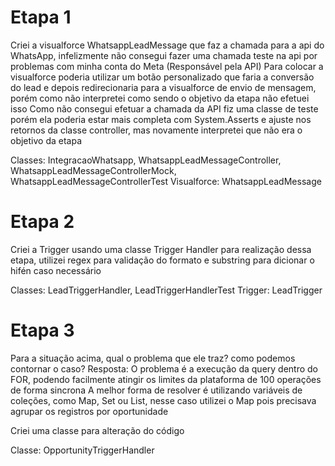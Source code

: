 # Etapa 1

Criei a visualforce WhatsappLeadMessage que faz a chamada para a api do WhatsApp, infelizmente não consegui fazer uma chamada teste na api por problemas com minha conta do Meta (Responsável pela API)
Para colocar a visualforce poderia utilizar um botão personalizado que faria a conversão do lead e depois redirecionaria para a visualforce de envio de mensagem, porém como não interpretei como sendo o objetivo da etapa não efetuei isso
Como não consegui efetuar a chamada da API fiz uma classe de teste porém ela poderia estar mais completa com System.Asserts e ajuste nos retornos da classe controller, mas novamente interpretei que não era o objetivo da etapa

Classes: IntegracaoWhatsapp, WhatsappLeadMessageController, WhatsappLeadMessageControllerMock, WhatsappLeadMessageControllerTest
Visualforce: WhatsappLeadMessage

# Etapa 2

Criei a Trigger usando uma classe Trigger Handler para realização dessa etapa, utilizei regex para validação do formato e substring para dicionar o hifén caso necessário

Classes: LeadTriggerHandler, LeadTriggerHandlerTest
Trigger: LeadTrigger


# Etapa 3

Para a situação acima, qual o problema que ele traz? como podemos contornar o caso?
Resposta: O problema é a execução da query dentro do FOR, podendo facilmente atingir os limites da plataforma de 100 operações de forma sincrona
 A melhor forma de resolver é utilizando variáveis de coleções, como Map, Set ou List, nesse caso utilizei o Map pois precisava agrupar os registros por oportunidade

 Criei uma classe para alteração do código
 
Classe: OpportunityTriggerHandler
